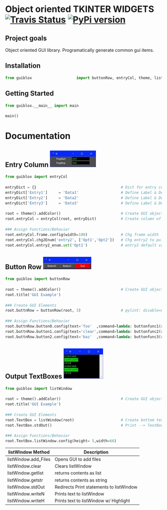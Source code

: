 # Object oriented TKINTER WIDGETS [![Travis Status](https://travis-ci.org/mclim9/guiBlox.svg?branch=master)](https://pypi.org/project/guiblox/) [![PyPi version](https://badge.fury.io/py/guiblox.svg)](https://badge.fury.io/py/guiblox)

## Project goals

Object oriented GUI library.  Programatically generate common gui items.

## Installation

```python
from guiblox                    import buttonRow, entryCol, theme, listWindow
```
## Getting Started

```python
from guiblox.__main__ import main

main()
```

# Documentation

## Entry Column ![img](https://github.com/mclim9/guiBlox/blob/master/pix/entryCol.jpg)

```python
from guiblox import entryCol

entryDict = {}                                      # Dict for entry column object
entryDict['Entry1']     = 'Data1'                   # Define Label & Default Val
entryDict['Entry2']     = 'Data2'                   # Define Label & Default Val
entryDict['Entry3']     = 'Data3'                   # Define Label & Default Val

root = theme().addColor()                           # Create GUI object w/ colors
root.entryCol = entryCol(root, entryDict)           # Create column of entry fields

### Assign Functions/Behavior
root.entryCol.frame.config(width=100)               # Chg frame width
root.entryCol.chg2Enum('entry2', ['Opt1','Opt2'])   # Chg entry2 to pull down
root.entryCol.entry2_enum.set('Opt1')               # entry2 default value
```

## Button Row ![img](https://github.com/mclim9/guiBlox/blob/master/pix/buttonRow.jpg)

```python
from guiblox import buttonRow

root = theme().addColor()                           # Create GUI object w/ colors defined.
root.title('GUI Example')

### Create GUI Elements
root.buttnRow = buttonRow(root, 3)                  # pylint: disable=unused-variable

### Assign Functions/Behavior
root.buttnRow.button0.config(text='foo'  ,command=lambda: buttonfunc1(root))
root.buttnRow.button1.config(text='clear',command=lambda: buttonfunc2(root))
root.buttnRow.button2.config(text='baz'  ,command=lambda: buttonfunc3(root))
```

## Output TextBoxes  ![img](https://github.com/mclim9/guiBlox/blob/master/pix/listWindow.jpg)

```python
from guiblox import listWindow

root = theme().addColor()                           # Create GUI object w/ colors
root.title('GUI Example')

### Create GUI Elements
root.TextBox = listWindow(root)                     # Create bottom text box
root.TextBox.stdOut()                               # Print --> TextBox

### Assign Functions/Behavior
root.TextBox.listWindow.config(height= 5,width=66)
```

listWindow Method       | Description
------------------------|------------------------------------------
listWindow.add_Files    | Opens GUI to add files
listWindow.clear        | Clears listWindow
listWindow.getlist      | returns contents as list
listWindow.getstr       | returns contents as string
listWindow.stdOut       | Redirects Print statements to listWindow
listWindow.writeN       | Prints text to listWindow
listWindow.writeH       | Prints text to listWindow w/ Highlight